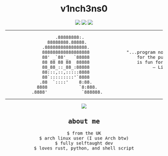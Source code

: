 <h1 align="center">v1nch3ns0</h1>

<p align="center">
  <img src="https://img.shields.io/badge/Rust-black?style=for-the-badge&logo=rust&logoColor=E57324" />
  <img src="https://img.shields.io/badge/Python-FFD43B?style=for-the-badge&logo=python&logoColor=blue" />
  <img src="https://img.shields.io/badge/Linux-grey?style=for-the-badge&logo=linux&logoColor=white" />
</p>

---

<p align="center">
<pre>
                   .88888888:.
                88888888.88888.
              .8888888888888888.
              888888888888888888              "...program not because you expect to be paid or
              88' _`88'_  `88888                  for the public to adore you, but because programming
              88 88 88 88  88888                  is fun for you."
              88_88_::_88_:88888                        — Linus Torvalds
              88:::,::,:::::8888
              88`:::::::::'`8888
             .88  `::::'    8:88.
            8888            `8:888.
          .8888'             `888888.
</pre>
</p>

---

<p align="center">
  <img src="https://readme-typing-svg.herokuapp.com?font=Fira+Code&size=18&duration=3000&pause=500&color=E57324&center=true&vCenter=true&width=500&lines=$+code+.;$+cargo+run+.;$+make+something+cool" />
</p>
<div align="center">
<h2><samp>about me</samp></h2>
<samp>$ from the UK</samp><br>
<samp>$ arch linux user (I use Arch btw)</samp><br>
<samp>$ fully selftaught dev</samp><br>
<samp>$ loves rust, python, and shell script</samp><br>
</div>
